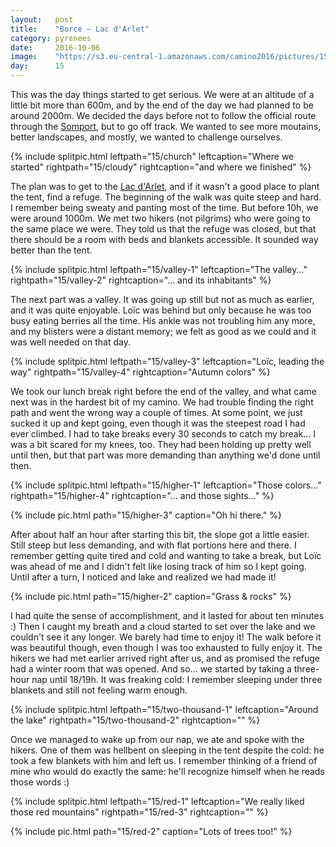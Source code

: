 ```yaml
---
layout:   post
title:    "Borce — Lac d'Arlet"
category: pyrenees
date:     2016-10-06
image:    "https://s3.eu-central-1.amazonaws.com/camino2016/pictures/15/higher-3-thumb.jpg"
day:      15
---
```


This was the day things started to get serious. We were at an altitude of a little bit more than 600m, and by the end of the day we had planned to be around 2000m. We decided the days before not to follow the official route through the [Somport](https://www.google.fr/maps/place/Col+du+Somport/@42.8641716,-0.8522723,10z/data=!3m1!4b1!4m5!3m4!1s0xd57a0250fea2fcf:0xe44f6fa553a71ca4!8m2!3d42.7984753!4d-0.5318276?hl=fr), but to go off track. We wanted to see more moutains, better landscapes, and mostly, we wanted to challenge ourselves.

{% include splitpic.html leftpath="15/church" leftcaption="Where we started" rightpath="15/cloudy" rightcaption="and where we finished" %}

The plan was to get to the [Lac d'Arlet](https://www.google.fr/maps/place/REFUGE+LAC+D'ARLET/@42.8407019,-0.6178187,17z/data=!3m1!4b1!4m5!3m4!1s0xd577569879a71a3:0xcdcb29b26100d722!8m2!3d42.840698!4d-0.61563?hl=fr), and if it wasn't a good place to plant the tent, find a refuge. The beginning of the walk was quite steep and hard. I remember being sweaty and panting most of the time. But before 10h, we were around 1000m. We met two hikers (not pilgrims) who were going to the same place we were. They told us that the refuge was closed, but that there should be a room with beds and blankets accessible. It sounded way better than the tent.

{% include splitpic.html leftpath="15/valley-1" leftcaption="The valley..." rightpath="15/valley-2" rightcaption="... and its inhabitants" %}

The next part was a valley. It was going up still but not as much as earlier, and it was quite enjoyable. Loïc was behind but only because he was too busy eating berries all the time. His ankle was not troubling him any more, and my blisters were a distant memory; we felt as good as we could and it was well needed on that day.

{% include splitpic.html leftpath="15/valley-3" leftcaption="Loïc, leading the way" rightpath="15/valley-4" rightcaption="Autumn colors" %}

We took our lunch break right before the end of the valley, and what came next was in the hardest bit of my camino. We had trouble finding the right path and went the wrong way a couple of times. At some point, we just sucked it up and kept going, even though it was the steepest road I had ever climbed. I had to take breaks every 30 seconds to catch my break... I was a bit scared for my knees, too. They had been holding up pretty well until then, but that part was more demanding than anything we'd done until then.

{% include splitpic.html leftpath="15/higher-1" leftcaption="Those colors..." rightpath="15/higher-4" rightcaption="... and those sights..." %}

{% include pic.html path="15/higher-3" caption="Oh hi there." %}

After about half an hour after starting this bit, the slope got a little easier. Still steep but less demanding, and with flat portions here and there. I remember getting quite tired and cold and wanting to take a break, but Loïc was ahead of me and I didn't felt like losing track of him so I kept going. Until after a turn, I noticed and lake and realized we had made it!

{% include pic.html path="15/higher-2" caption="Grass & rocks" %}

I had quite the sense of accomplishment, and it lasted for about ten minutes :) Then I caught my breath and a cloud started to set over the lake and we couldn't see it any longer. We barely had time to enjoy it! The walk before it was beautiful though, even though I was too exhausted to fully enjoy it. The hikers we had met earlier arrived right after us, and as promised the refuge had a winter room that was opened. And so... we started by taking a three-hour nap until 18/19h. It was freaking cold: I remember sleeping under three blankets and still not feeling warm enough.

{% include splitpic.html leftpath="15/two-thousand-1" leftcaption="Around the lake" rightpath="15/two-thousand-2" rightcaption="" %}

Once we managed to wake up from our nap, we ate and spoke with the hikers. One of them was hellbent on sleeping in the tent despite the cold: he took a few blankets with him and left us. I remember thinking of a friend of mine who would do exactly the same: he'll recognize himself when he reads those words :)

{% include splitpic.html leftpath="15/red-1" leftcaption="We really liked those red mountains" rightpath="15/red-3" rightcaption="" %}

{% include pic.html path="15/red-2" caption="Lots of trees too!" %}

